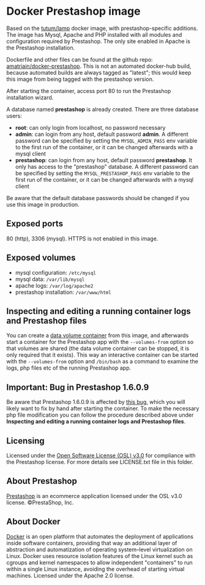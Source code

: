 # Docker Prestashop image

Based on the [tutum/lamp](https://registry.hub.docker.com/u/tutum/lamp/) docker image, with prestashop-specific additions. The image has Mysql, Apache and PHP installed with all modules and configuration required by Prestashop. The only site enabled in Apache is the Prestashop installation.

Dockerfile and other files can be found at the github repo: [amatriain/docker-prestashop](https://github.com/amatriain/docker-prestashop). This is not an automated docker-hub build, because automated builds are always tagged as "latest"; this would keep this image from being tagged with the prestashop version.

After starting the container, access port 80 to run the Prestashop installation wizard.

A database named **prestashop** is already created. There are three database users: 

 - **root**: can only login from localhost, no password necessary
 - **admin**: can login from any host, default password **admin**. A different password can be specified by setting the `MYSQL_ADMIN_PASS` env variable to the first run of the container, or it can be changed afterwards with a mysql client
 - **prestashop**: can login from any host, default password **prestashop**. It only has access to the "prestashop" database. A different password can be specified by setting the `MYSQL_PRESTASHOP_PASS` env variable to the first run of the container,  or it can be changed afterwards with a mysql client

Be aware that the default database passwords should be changed if you use this image in production.

## Exposed ports

80 (http), 3306 (mysql). HTTPS is not enabled in this image.

## Exposed volumes

 - mysql configuration: `/etc/mysql`
 - mysql data: `/var/lib/mysql`
 - apache logs: `/var/log/apache2`
 - prestashop installation: `/var/www/html`
 
## Inspecting and editing a running container logs and Prestashop files

You can create a [data volume container](http://docs.docker.com/userguide/dockervolumes/#creating-and-mounting-a-data-volume-container) from this image, and afterwards start a container for the Prestashop app with the `--volumes-from` option so that volumes are shared (the data volume container can be stopped, it is only required that it exists). This way an interactive container can be started with the `--volumes-from` option and `/bin/bash` as a command to examine the logs, php files etc of the running Prestashop app.

## Important: Bug in Prestashop 1.6.0.9

Be aware that Prestashop 1.6.0.9 is affected by [this bug](http://www.prestashop.com/forums/topic/352768-fatal-error/), which you will likely want to fix by hand after starting the container. To make the necessary php file modification you can follow the procedure described above under **Inspecting and editing a running container logs and Prestashop files**.

## Licensing

Licensed under the [Open Software License (OSL) v3.0](http://www.prestashop.com/en/osl-license) for compliance with the Prestashop license.
For more details see LICENSE.txt file in this folder.

## About Prestashop

[Prestashop](http://www.prestashop.com) is an ecommerce application licensed under the OSL v3.0 license. ©PrestaShop, Inc.

## About Docker

[Docker](http://www.docker.com/) is an open platform that automates the deployment of applications inside software containers, providing that way an additional layer of abstraction and automatization of operating system–level virtualization on Linux. Docker uses resource isolation features of the Linux kernel such as cgroups and kernel namespaces to allow independent "containers" to run within a single Linux instance, avoiding the overhead of starting virtual machines.
Licensed under the Apache 2.0 license.
